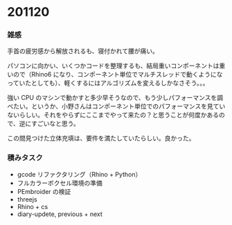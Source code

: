 # 201120  

### 雑感  

手首の疲労感から解放されるも、寝付かれて腰が痛い。  

パソコンに向かい、いくつかコードを整理するも、結局重いコンポーネントは重いので（Rhino6 になり、コンポーネント単位でマルチスレッドで動くようになっていたとしても）、軽くするにはアルゴリズムを変えるしかなさそう。。。  

強い CPU のマシンで動かすと多少早そうなので、もう少しパフォーマンスを調べたい。というか、小野さんはコンポーネント単位でのパフォーマンスを見ていないらしい。それをやらずにここまでやって来たの？と思うことが何度かあるので、逆にすごいなと思う。  

この間見つけた立体充填は、要件を満たしていたらしい。良かった。  

### 積みタスク  

- gcode リファクタリング（Rhino + Python）  
- フルカラーボクセル環境の準備  
- PEmbroider の検証  
- threejs  
- Rhino + cs  
- diary-updete, previous + next  
